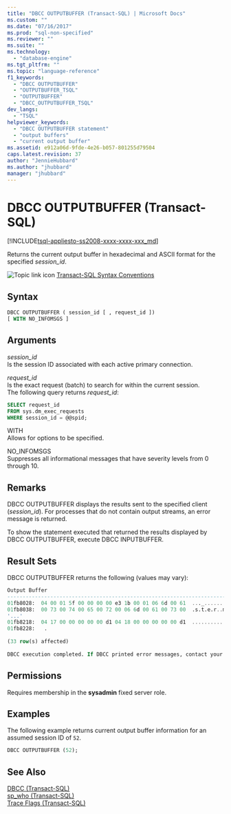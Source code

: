 ```yaml
---
title: "DBCC OUTPUTBUFFER (Transact-SQL) | Microsoft Docs"
ms.custom: ""
ms.date: "07/16/2017"
ms.prod: "sql-non-specified"
ms.reviewer: ""
ms.suite: ""
ms.technology: 
  - "database-engine"
ms.tgt_pltfrm: ""
ms.topic: "language-reference"
f1_keywords: 
  - "DBCC OUTPUTBUFFER"
  - "OUTPUTBUFFER_TSQL"
  - "OUTPUTBUFFER"
  - "DBCC_OUTPUTBUFFER_TSQL"
dev_langs: 
  - "TSQL"
helpviewer_keywords: 
  - "DBCC OUTPUTBUFFER statement"
  - "output buffers"
  - "current output buffer"
ms.assetid: e912a06d-9fde-4e26-b057-801255d79504
caps.latest.revision: 37
author: "JennieHubbard"
ms.author: "jhubbard"
manager: "jhubbard"
---
```

# DBCC OUTPUTBUFFER (Transact-SQL)
[!INCLUDE[tsql-appliesto-ss2008-xxxx-xxxx-xxx_md](../../includes/tsql-appliesto-ss2008-xxxx-xxxx-xxx-md.md)]

Returns the current output buffer in hexadecimal and ASCII format for the specified *session_id*.
  
![Topic link icon](../../database-engine/configure-windows/media/topic-link.gif "Topic link icon") [Transact-SQL Syntax Conventions](../../t-sql/language-elements/transact-sql-syntax-conventions-transact-sql.md)
  
## Syntax  
```sql
DBCC OUTPUTBUFFER ( session_id [ , request_id ])  
[ WITH NO_INFOMSGS ]  
```  
  
## Arguments  
 *session_id*  
 Is the session ID associated with each active primary connection.  
  
 *request_id*  
 Is the exact request (batch) to search for within the current session.  
 The following query returns *request_id*:  
  
```sql
SELECT request_id   
FROM sys.dm_exec_requests   
WHERE session_id = @@spid;  
```  
  
 WITH  
 Allows for options to be specified.  
  
 NO_INFOMSGS  
 Suppresses all informational messages that have severity levels from 0 through 10.  
  
## Remarks  
DBCC OUTPUTBUFFER displays the results sent to the specified client (*session_id*). For processes that do not contain output streams, an error message is returned.
  
To show the statement executed that returned the results displayed by DBCC OUTPUTBUFFER, execute DBCC INPUTBUFFER.
  
## Result Sets  
DBCC OUTPUTBUFFER returns the following (values may vary):
  
```sql
Output Buffer                                                              
------------------------------------------------------------------------   
01fb8028:  04 00 01 5f 00 00 00 00 e3 1b 00 01 06 6d 00 61  ..._.........m.a  
01fb8038:  00 73 00 74 00 65 00 72 00 06 6d 00 61 00 73 00  .s.t.e.r..m.a.s.  
'...'  
01fb8218:  04 17 00 00 00 00 00 d1 04 18 00 00 00 00 00 d1  ................  
01fb8228:   .  
  
(33 row(s) affected)  
  
DBCC execution completed. If DBCC printed error messages, contact your system administrator.  
```  
  
## Permissions  
Requires membership in the **sysadmin** fixed server role.
  
## Examples  
The following example returns current output buffer information for an assumed session ID of `52`.
  
```sql
DBCC OUTPUTBUFFER (52);  
```  
  
## See Also  
[DBCC &#40;Transact-SQL&#41;](../../t-sql/database-console-commands/dbcc-transact-sql.md)  
[sp_who &#40;Transact-SQL&#41;](../../relational-databases/system-stored-procedures/sp-who-transact-sql.md)  
[Trace Flags &#40;Transact-SQL&#41;](../../t-sql/database-console-commands/dbcc-traceon-trace-flags-transact-sql.md)
  
  
